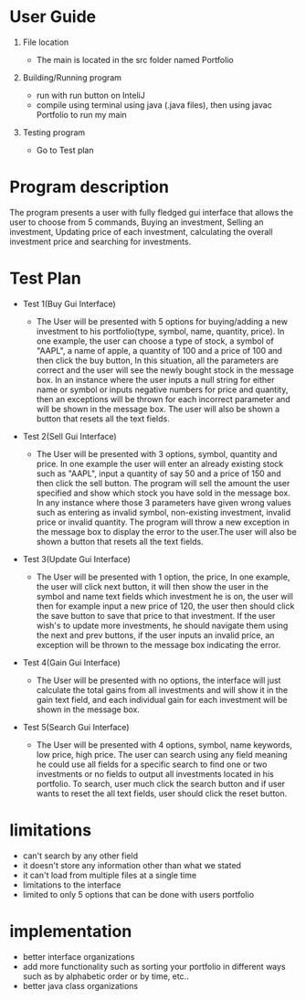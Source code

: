 # User Guide

1. File location
      - The main is located in the src folder named Portfolio
   
2. Building/Running program
   - run with run button on InteliJ
   - compile using terminal using java (.java files), then using javac Portfolio to run my main
3. Testing program
   - Go to Test plan
   
# Program description
The program presents a user with fully fledged gui interface that allows the user to choose from 5 commands, Buying 
an investment, Selling an investment, Updating price of each investment, calculating the overall investment price and
searching for investments.

# Test Plan

- Test 1(Buy Gui Interface)
  - The User will be presented with 5 options for buying/adding a new investment to his portfolio(type, symbol, name, 
    quantity, price). In one example, the user can choose a type of stock, a symbol of "AAPL", a name of apple, a quantity
    of 100 and a price of 100 and then click the buy button, In this situation, all the parameters are correct 
    and the user will see the newly bought stock in the message box. In an instance where the user inputs a null string 
    for either name or symbol or inputs negative numbers for price and quantity, then an exceptions will be thrown for 
    each incorrect parameter and will be shown in the message box. The user will also be shown a button that resets all
    the text fields.

- Test 2(Sell Gui Interface)
  - The User will be presented with 3 options, symbol, quantity and price. In one example the user will enter an already
  existing stock such as "AAPL", input a quantity of say 50 and a price of 150 and then click the sell button. 
  The program will sell the amount the user specified and show which stock you have sold in the message box. In any 
  instance where those 3 parameters have given wrong values such as entering as invalid symbol, non-existing investment, 
  invalid price or invalid quantity. The program will throw a new exception in the message box to display the error to
  the user.The user will also be shown a button that resets all the text fields.

- Test 3(Update Gui Interface)
  - The User will be presented with 1 option, the price, In one example, the user will click next button, it will then
    show the user in the symbol and name text fields which investment he is on, the user will then for example input
    a new price of 120, the user then should click the save button to save that price to that investment. If the user
    wish's to update more investments, he should navigate them using the next and prev buttons, if the user inputs an
    invalid price, an exception will be thrown to the message box indicating the error.
    

- Test 4(Gain Gui Interface)
  - The User will be presented with no options, the interface will just calculate the total gains from all investments
    and will show it in the gain text field, and each individual gain for each investment will be shown in the message
    box.

- Test 5(Search Gui Interface)
  - The User will be presented with 4 options, symbol, name keywords, low price, high price. The user can search using 
  any field meaning he could use all fields for a specific search to find one or two investments or no fields to output 
  all investments located in his portfolio. To search, user much click the search button and if user wants to reset the 
  all text fields, user should click the reset button.

  
# limitations 
- can't search by any other field 
- it doesn't store any information other than what we stated
- it can't load from multiple files at a single time
- limitations to the interface
- limited to only 5 options that can be done with users portfolio

# implementation

- better interface organizations 
- add more functionality such as sorting your portfolio in different ways such as by alphabetic order or by time, etc..
- better java class organizations
